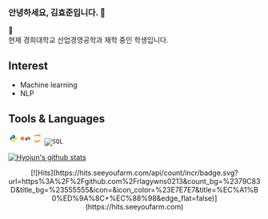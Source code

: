 ### 안녕하세요, 김효준입니다. 👋 

💬<br>
현재 경희대학교 산업경영공학과 재학 중인 학생입니다.<br>

## Interest
- Machine learning
- NLP

## Tools & Languages
<code><img title="Python" height="20" src="https://raw.githubusercontent.com/github/explore/80688e429a7d4ef2fca1e82350fe8e3517d3494d/topics/python/python.png"></code>
<code><img title="Git and Github" height="20" src="https://raw.githubusercontent.com/github/explore/80688e429a7d4ef2fca1e82350fe8e3517d3494d/topics/git/git.png"></code>
<code><img title="Jupyter Notebooks and Lab" height="20" src="https://raw.githubusercontent.com/github/explore/80688e429a7d4ef2fca1e82350fe8e3517d3494d/topics/jupyter-notebook/jupyter-notebook.png"></code>
<code><img title="SQL" height="20" src="https://image.flaticon.com/icons/svg/29/29594.svg"></code>



<!--
**rlagywns0213/rlagywns0213** is a ✨ _special_ ✨ repository because its `README.md` (this file) appears on your GitHub profile.

Here are some ideas to get you started:

- 🔭 I’m currently working on ...
- 🌱 I’m currently learning ...
- 👯 I’m looking to collaborate on ...
- 🤔 I’m looking for help with ...
- 💬 Ask me about ...
- 📫 How to reach me: ...
- 😄 Pronouns: ...
- ⚡ Fun fact: ...
-->

[![Hyojun's github stats](https://github-readme-stats.vercel.app/api?username=username)](https://github.com/rlagywns0213/github-readme-stats)

  <div align=center>
	[![Hits](https://hits.seeyoufarm.com/api/count/incr/badge.svg?url=https%3A%2F%2Fgithub.com%2Frlagywns0213&count_bg=%2379C83D&title_bg=%23555555&icon=&icon_color=%23E7E7E7&title=%EC%A1%B0%ED%9A%8C+%EC%88%98&edge_flat=false)](https://hits.seeyoufarm.com)
	
  </div>

